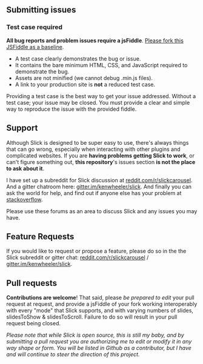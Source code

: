 ## Submitting issues

### Test case required

**All bug reports and problem issues require a jsFiddle**.
[Please fork this JSFiddle as a baseline](http://jsfiddle.net/simeydotme/fmo50w7n/).

+ A test case clearly demonstrates the bug or issue.
+ It contains the bare minimum HTML, CSS, and JavaScript required to demonstrate the bug.
+ Assets are not minified (we cannot debug .min.js files).
+ A link to your production site is **not** a reduced test case.

Providing a test case is the best way to get your issue addressed. Without a test case; your issue may be closed.
You must provide a clear and simple way to reproduce the issue with the provided fiddle.

## Support

Although Slick is designed to be super easy to use, there's always things that can go wrong, especially when interacting with other plugins and complicated websites. If you are **having problems getting Slick to work**, or can't figure something out, **this repository**'s issues section **is not the place to ask about it**.

I have set up a subreddit for Slick discussion at [reddit.com/r/slickcarousel](http://www.reddit.com/r/slickcarousel/).
And a gitter chatroom here: [gitter.im/kenwheeler/slick](https://gitter.im/kenwheeler/slick).
And finally you can ask the world for help, and find out if anyone else has your problem at [stackoverflow](http://stackoverflow.com/search?q=slick+carousel).

Please use these forums as an area to discuss Slick and any issues you may have.

## Feature Requests

If you would like to request or propose a feature, please do so in the the Slick subreddit or gitter chat:
[reddit.com/r/slickcarousel](http://www.reddit.com/r/slickcarousel/) / [gitter.im/kenwheeler/slick](https://gitter.im/kenwheeler/slick).

## Pull requests

**Contributions are welcome**! That said, please *be prepared to edit* your pull request at request, and provide a jsFiddle of your fork working interoperably with every "mode" that Slick supports, and with varying numbers of slides, slidesToShow & slidesToScroll. Failure to do so will result in your pull request being closed.

*Please note that while Slick is open source, this is still my baby, and by submitting a pull request you are authorizing me to edit or modify it in any way shape or form. You will be listed in Github as a contributor, but I have and will continue to steer the direction of this project.*
